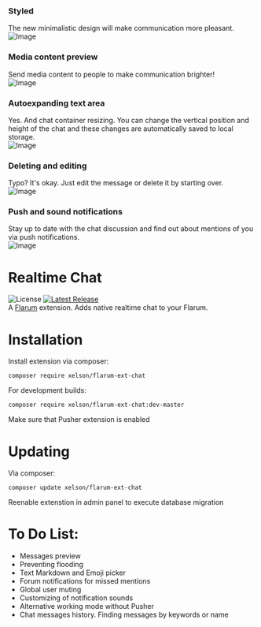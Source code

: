 ### Styled
The new minimalistic design will make communication more pleasant.  
![Image](https://sun9-26.userapi.com/gVydTXjGGaTRbMfKP5ylO7qxdziAS2-YZ-3kSg/FvEUVC6gBLM.jpg)

### Media content preview
Send media content to people to make communication brighter!  
![Image](https://sun9-68.userapi.com/W4ovX8pg_Lr8UQrjqdi8wtQpdzdi92JwDqejTg/VFkCrGSkHik.jpg)

### Autoexpanding text area 
Yes. And chat container resizing. You can change the vertical position and height of the chat and these changes are automatically saved to local storage.  
![Image](https://sun9-39.userapi.com/3TVMDAVhXxNvG-DTd2xj8_2PakEnvUsSFqtqSA/crl-KPYKtgE.jpg)

### Deleting and editing
Typo? It's okay. Just edit the message or delete it by starting over.  
![Image](https://sun9-53.userapi.com/c204624/v204624133/53af4/PFqyYR_5iU8.jpg)

### Push and sound notifications  
Stay up to date with the chat discussion and find out about mentions of you via push notifications.  
![Image](https://sun9-8.userapi.com/K5yxp2Vey0-gs7bg4UYF3uAo4gc7PIzP5y6Jaw/VVTi5GMKLoY.jpg)

# Realtime Chat

![License](https://img.shields.io/badge/license-MIT-blue.svg) 
[![Latest Release](https://img.shields.io/packagist/v/xelson/flarum-ext-chat)](https://packagist.org/packages/xelson/flarum-ext-chat)   
A [Flarum](http://flarum.org) extension. Adds native realtime chat to your Flarum.

# Installation

Install extension via composer:
```
composer require xelson/flarum-ext-chat
```
For development builds:
```
composer require xelson/flarum-ext-chat:dev-master
```
Make sure that Pusher extension is enabled

# Updating
Via composer:
```
composer update xelson/flarum-ext-chat
```
Reenable extenstion in admin panel to execute database migration
# To Do List:

* Messages preview 
* Preventing flooding
* Text Markdown and Emoji picker
* Forum notifications for missed mentions
* Global user muting
* Customizing of notification sounds
* Alternative working mode without Pusher
* Chat messages history. Finding messages by keywords or name
